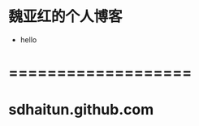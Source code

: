 # 魏亚红的个人博客

* hello
  
===================
===================
sdhaitun.github.com
===================
